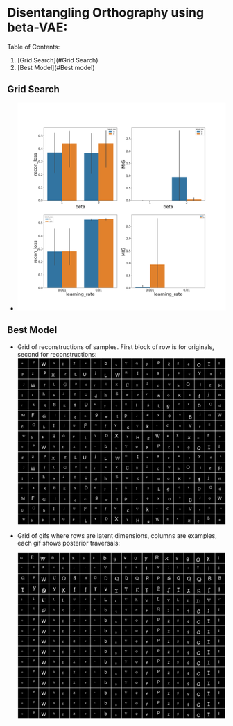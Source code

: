 # Disentangling Orthography using beta-VAE:

Table of Contents:
1. [Grid Search](#Grid Search)
2. [Best Model](#Best model)

## Grid Search
*
    ![grid_search](figures/grid_search_results.png)
## Best Model
* Grid of reconstructions of samples. First block of row is for originals, second for reconstructions:
    ![grid_posteriors](results/betaB_dletters_beta_2_latent_size_32_batch_size_64_learning_rate_0.001/reconstruct.png)
* Grid of gifs where rows are latent dimensions, columns are examples, each gif shows posterior traversals:

    ![grid_posteriors](results/betaB_dletters_beta_2_latent_size_32_batch_size_64_learning_rate_0.001/posterior_traversals.gif)

